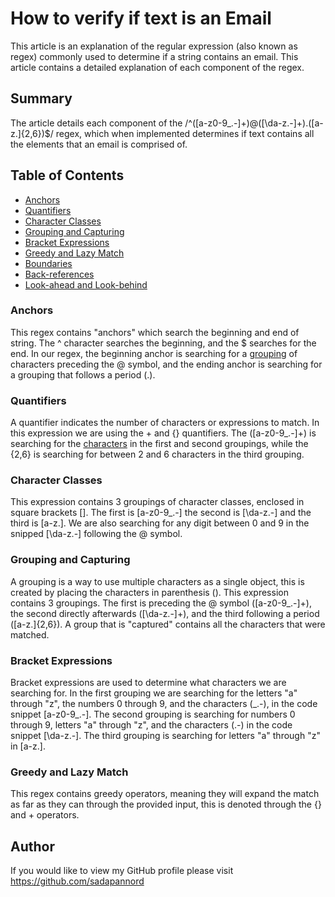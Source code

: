 # How to verify if text is an Email

This article is an explanation of the regular expression (also known as regex) commonly used to determine if a string contains an email. This article contains a detailed explanation of each component of the regex.

## Summary

The article details each component of the /^([a-z0-9_\.-]+)@([\da-z\.-]+)\.([a-z\.]{2,6})$/ regex, which when implemented determines if text contains all the elements that an email is comprised of.

## Table of Contents

- [Anchors](#anchors)
- [Quantifiers](#quantifiers)
- [Character Classes](#character-classes)
- [Grouping and Capturing](#grouping-and-capturing)
- [Bracket Expressions](#bracket-expressions)
- [Greedy and Lazy Match](#greedy-and-lazy-match)
- [Boundaries](#boundaries)
- [Back-references](#back-references)
- [Look-ahead and Look-behind](#look-ahead-and-look-behind)

### Anchors

This regex contains "anchors" which search the beginning and end of string. The ^ character searches the beginning, and the $ searches for the end. In our regex, the beginning anchor is searching for a [grouping](#grouping-capturing) of characters preceding the @ symbol, and the ending anchor is searching for a grouping that follows a period (.).

### Quantifiers

A quantifier indicates the number of characters or expressions to match. In this expression we are using the + and {} quantifiers. The \([a-z0-9_\.-]+) is searching for the [characters](#character-classes) in the first and second groupings, while the \{2,6} is searching for between 2 and 6 characters in the third grouping.

### Character Classes

This expression contains 3 groupings of character classes, enclosed in square brackets []. The first is \[a-z0-9\_\.-] the second is \[\da-z\.-] and the third is \[a-z\.]. We are also searching for any digit between 0 and 9 in the snipped [\da-z\.-] following the @ symbol.

### Grouping and Capturing

A grouping is a way to use multiple characters as a single object, this is created by placing the characters in parenthesis (). This expression contains 3 groupings. The first is preceding the @ symbol ([a-z0-9_\.-]+), the second directly afterwards ([\da-z\.-]+), and the third following a period ([a-z\.]{2,6}). A group that is "captured" contains all the characters that were matched.

### Bracket Expressions

Bracket expressions are used to determine what characters we are searching for. In the first grouping we are searching for the letters "a" through "z", the numbers 0 through 9, and the characters (\_.-), in the code snippet \[a-z0-9\_\.-]. The second grouping is searching for numbers 0 through 9, letters "a" through "z", and the characters (.-) in the code snippet \[\da-z\.-]. The third grouping is searching for letters "a" through "z" in \[a-z\.].

### Greedy and Lazy Match

This regex contains greedy operators, meaning they will expand the match as far as they can through the provided input, this is denoted through the {} and + operators.

## Author

If you would like to view my GitHub profile please visit https://github.com/sadapannord
